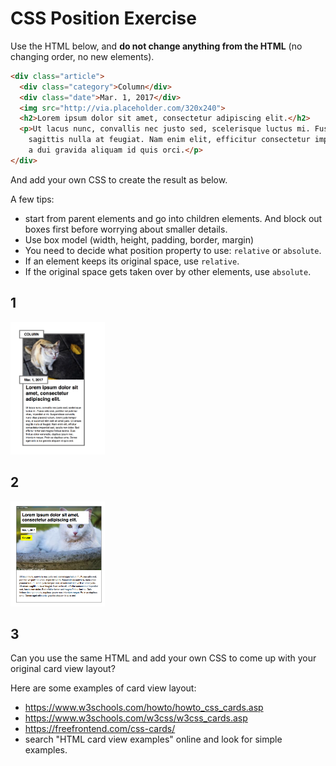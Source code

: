 # CSS Position Exercise

Use the HTML below, and **do not change anything from the HTML** (no changing order, no new elements).

```html
<div class="article">
  <div class="category">Column</div>
  <div class="date">Mar. 1, 2017</div>
  <img src="http://via.placeholder.com/320x240">
  <h2>Lorem ipsum dolor sit amet, consectetur adipiscing elit.</h2>
  <p>Ut lacus nunc, convallis nec justo sed, scelerisque luctus mi. Fusce odio erat, porttitor vel pulvinar vitae, imperdiet ut mi. Suspendisse convallis, nunc vitae placerat rutrum, lorem justo tempor erat, et euismod nibh velit sit amet justo. Ut ornare
    sagittis nulla at feugiat. Nam enim elit, efficitur consectetur imperdiet sed, iaculis non dolor. Sed efficitur tortor sed magna finibus lacinia. Duis finibus dolor venenatis, dapibus ipsum nec, interdum neque. Proin ac dapibus urna. Donec eget odio
    a dui gravida aliquam id quis orci.</p>
</div>
```


And add your own CSS to create the result as below.

A few tips:
- start from parent elements and go into children elements. And block out boxes first before worrying about smaller details.
- Use box model (width, height, padding, border, margin)
- You need to decide what position property to use: `relative` or `absolute`.
- If an element keeps its original space, use `relative`.
- If the original space gets taken over by other elements, use `absolute`.

## 1

<img src="./css-pos-ex-1.png" width="30%" /> 

## 2

<img src="./css-pos-ex-2.png" width="30%" /> 

## 3

Can you use the same HTML and add your own CSS to come up with your original card view layout?

Here are some examples of card view layout:
- https://www.w3schools.com/howto/howto_css_cards.asp
- https://www.w3schools.com/w3css/w3css_cards.asp
- https://freefrontend.com/css-cards/
- search "HTML card view examples" online and look for simple examples.
